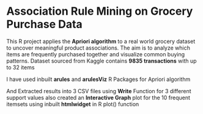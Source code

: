 # Association Rule Mining on Grocery Purchase Data

This R project applies the **Apriori algorithm** to a real world grocery dataset to uncover meaningful product associations. The aim is to analyze which items are frequently purchased together and visualize common buying patterns.
Dataset sourced from Kaggle contains **9835 transactions** with up to 32 items

I have used inbuilt **arules** and **arulesViz** R Packages for Apriori algorithm

And Extracted results into 3 CSV files using **Write** Function  for 3 different support values also created an  **Interactive Graph** plot for the 10 frequent itemsets using inbuilt **htmlwidget** in R plot() function 


